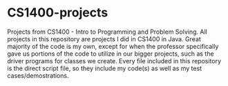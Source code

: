 # CS1400-projects
Projects from CS1400 - Intro to Programming and Problem Solving.
All projects in this repository are projects I did in CS1400 in Java.
Great majority of the code is my own, except for when the professor specifically gave us portions of the code to utilize in our bigger projects, such as the driver programs for classes we create.
Every file included in this repository is the direct script file, so they include my code(s) as well as my test cases/demostrations.
